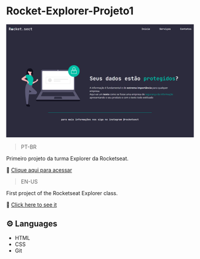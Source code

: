 # Rocket-Explorer-Projeto1

![preview](./images/preview.png)

>PT-BR

Primeiro projeto da turma Explorer da Rocketseat.

🔗 [Clique aqui para acessar](https://joaoeduardorrocha.github.io/Rocket-Explorer-Projeto2/)

>EN-US

First project of the Rocketseat Explorer class.

🔗 [Click here to see it](https://joaoeduardorrocha.github.io/Rocket-Explorer-Projeto2/)

## ⚙️ Languages

- HTML
- CSS
- Git